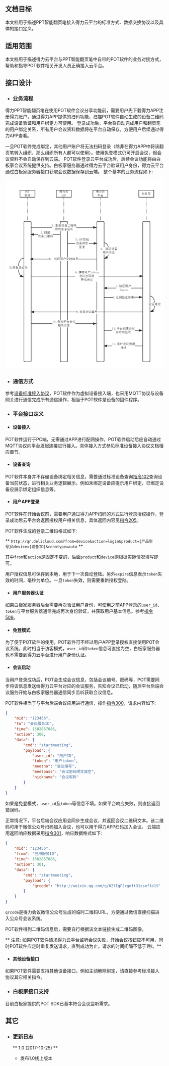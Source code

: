 ## 文档目标
本文档用于描述PPT智能翻页笔接入得力云平台的标准方式、数据交换协议以及具体的接口定义。

## 适用范围
本文档用于描述得力云平台与PPT智能翻页笔中自带的POT软件的业务对接方式，帮助和指导POT软件相关开发人员正确接入云平台。

## 接口设计

- ### 业务流程

得力PPT智能翻页笔在使用POT软件会议分享功能前，需要用户先下载得力APP注册得力账户，通过得力APP提供的扫码功能，扫描POT软件自动生成的设备二维码完成设备验证和用户绑定方可使用。
登录成功后，平台将自动完成用户和翻页笔的用户绑定关系，所有用户会议资料数据将在平台自动保存，方便用户后续通过得力APP查看。

一旦POT软件完成绑定，其他用户账户将无法扫码登录（除非在得力APP中将该翻页笔转入组织，那么组织所有人都可以使用）。使用免登模式仍可开启会议，但会议资料不会自动保存到云端。
POT软件登录云平台成功后，后续会议功能将由白板家会议系统提供支持。白板家服务器通过得力云平台验证用户身份，得力云平台通过白板家服务器接口获取会议数据保存到云端。
整个基本的业务流程如下:

![](img/image001.png)

- ### 通信方式

参考[设备标准接入协议](../../general/device)，POT软件作为虚拟设备接入端，也采用MQTT协议与设备网关进行通信完成所有通信操作，相当于POT软件是设备的固件程序。

- ### 平台接口定义

+ #### 设备接入

POT软件运行于PC端，无需通过APP进行配网操作，POT软件启动后应自动通过MQTT协议向平台发起连接进行接入。具体接入方式参见标准设备接入协议文档相应章节。

+ #### 设备查询

POT软件本身并不存储设备绑定相关信息，需要通过标准设备查询[指令102](../../general/device/#102)查询设备当前状态，进行相关业务逻辑展示。例如未绑定设备应提示用户绑定，已绑定设备应展示绑定组织信息等。

+ #### 用户APP登录

POT软件在开始会议前，需要用户通过得力APP扫码的方式进行登录授权操作，登录成功后云平台会返回授权用户相关信息，具体返回内容见[指令205](../../general/device/#205)。

POT软件生成的登录二维码格式如下:

** `http://qr.delicloud.com?from=device&action=login&product={产品型号}&device={设备ID}&conntype=auto` **

其中`from`和`action`是固定不变的，后面`product`和`device`则根据实际情况填写即可。

用户授权信息可保存到本地，用于下一次自动登陆。另外`expire`信息表示`token`失效的时间，毫秒为单位。一旦`token`失效，则需要重新授权登陆。

+ #### 用户服务器认证

如果白板家服务器后台需要再次验证用户身份，可使用之前APP登录的`user_id`、`token`与平台服务器通信完成再次身份验证，并获取用户基本信息。参考[指令509](../../general/app/#509)。

+ #### 免登模式

为了便于POT软件的使用，POT软件可不经过用户APP登录授权直接使用POT会议系统。此时相当于访客模式，`user_id`和`token`信息可直接为空，白板家服务器也不需要到得力云平台进行用户身份认证。

+ #### 会议启动

当用户登录成功后，POT会生成会议信息，包括会议编号、密码等，POT需要同步将该信息发送给得力云平台对应的会议服务，告知会议已启动，随后平台后端会议服务开始与白板家服务器通信同步监听获取会议信息。

POT软件相当于与平台后端会议应用进行通信，操作[指令300](../../general/device/#300)，请求内容如下:
```json
{
    "mid": "123456", 
    "to": "会议服务ID", 
    "time": 1502867086, 
    "action": 300, 
    "data": {
        "cmd": "startmeeting", 
        "payload": {
            "user_id": "用户ID", 
            "token": "用户token", 
            "meetno": "会议编号", 
            "meetpass": "会议密码明文或空", 
            "nickname": "会议昵称"
        }
    }
}
```
如果是免登模式，`user_id`及`token`等信息不填。如果平台响应失败，则直接返回错误码。

正常情况下，平台后端会议应用会同步生成会议，并返回会议二维码文本。该二维码可用于微信公众号扫码加入会议，也可以用于得力APP扫码加入会议。
云端应用返回响应数据采用[指令301](../../general/#301)，响应数据格式如下:
```json
{
    "mid": "123456", 
    "from": "应用服务ID", 
    "time": 1502867086, 
    "action": 301, 
    "data": {
        "cmd": "startmeeting", 
        "payload": {
            "qrcode": "http://weixin.qq.com/q/02lIgFJxgoft31ssef1o1S"
        }
    }
}
```
`qrcode`是得力会议微信公众号生成的临时二维码URL，方便通过微信直接扫描进入公众号会议系统。

POT软件得到二维码信息后，需要自行根据该文本链接生成二维码图像。

** 注意: 如果POT软件请求得力云平台监听会议失败，开始会议按钮应不可用，同时POT软件应定时重复发送请求，直到成功为止。请求的时间间隔不低于1秒。**

+ #### 其他设备接口

如果POT软件需要支持其他设备接口，例如主动解除绑定，请直接参考标准接入协议其它相关指令。

- ### 白板家接口支持

目前白板家提供的POT SDK已基本符合会议监听需求。




## 其它

- ### 更新日志

  ** 1.0 (2017-10-25) **

  + 发布1.0线上版本






